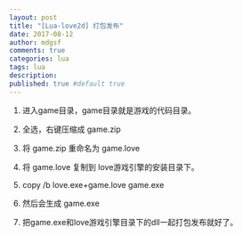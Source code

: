 ```yaml
---
layout: post
title: "[Lua-love2d] 打包发布"
date: 2017-08-12
author: mdgsf
comments: true
categories: lua
tags: lua
description:
published: true #default true
---
```


1. 进入game目录，game目录就是游戏的代码目录。

2. 全选，右键压缩成 game.zip

3. 将 game.zip 重命名为 game.love

4. 将 game.love 复制到 love游戏引擎的安装目录下。

5. copy /b love.exe+game.love game.exe

6. 然后会生成 game.exe

7. 把game.exe和love游戏引擎目录下的dll一起打包发布就好了。







